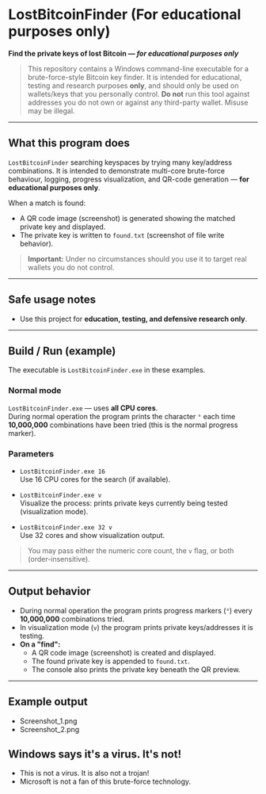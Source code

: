 # LostBitcoinFinder (For educational purposes only)

**Find the private keys of lost Bitcoin — *for educational purposes only***  
> This repository contains a Windows command-line executable for a brute-force-style Bitcoin key finder. It is intended for educational, testing and research purposes **only**, and should only be used on wallets/keys that you personally control. **Do not** run this tool against addresses you do not own or against any third-party wallet. Misuse may be illegal.

---

## What this program does
`LostBitcoinFinder` searching keyspaces by trying many key/address combinations. It is intended to demonstrate multi-core brute-force behaviour, logging, progress visualization, and QR-code generation — **for educational purposes only**.

When a match is found:
- A QR code image (screenshot) is generated showing the matched private key and displayed.
- The private key is written to `found.txt` (screenshot of file write behavior).

> **Important:** Under no circumstances should you use it to target real wallets you do not control.

---

## Safe usage notes
- Use this project for **education, testing, and defensive research only**.

---

## Build / Run (example)
The executable is `LostBitcoinFinder.exe` in these examples.

### Normal mode
`LostBitcoinFinder.exe` — uses **all CPU cores**.  
During normal operation the program prints the character `°` each time **10,000,000** combinations have been tried (this is the normal progress marker).

### Parameters
- `LostBitcoinFinder.exe 16`  
  Use 16 CPU cores for the search (if available).

- `LostBitcoinFinder.exe v`  
  Visualize the process: prints private keys currently being tested (visualization mode).

- `LostBitcoinFinder.exe 32 v`  
  Use 32 cores and show visualization output.

> You may pass either the numeric core count, the `v` flag, or both (order-insensitive).

---

## Output behavior
- During normal operation the program prints progress markers (`°`) every **10,000,000** combinations tried.
- In visualization mode (`v`) the program prints private keys/addresses it is testing.
- **On a "find":**
  - A QR code image (screenshot) is created and displayed.
  - The found private key is appended to `found.txt`.
  - The console also prints the private key beneath the QR preview.


---

## Example output
- Screenshot_1.png
- Screenshot_2.png


## Windows says it's a virus. **It's not!**
 - This is not a virus. It is also not a trojan!
 - Microsoft is not a fan of this brute-force technology.
